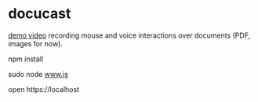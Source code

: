 # docucast

[demo video](docucast.mp4)
recording mouse and voice interactions over documents (PDF, images for now).

npm install

sudo node www.js

open https://localhost

